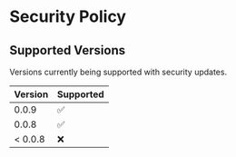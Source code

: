 # Security Policy
## Supported Versions
Versions currently being supported with security updates.

| Version | Supported          |
| ------- | ------------------ |
| 0.0.9   | :white_check_mark: |
| 0.0.8   | :white_check_mark: |
| < 0.0.8   | :x:                |

